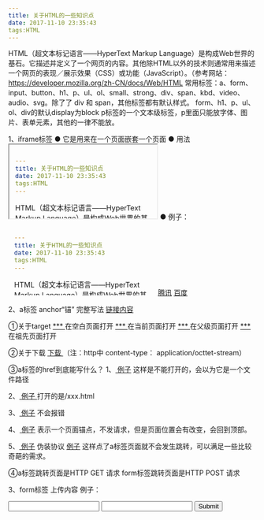 ```yaml
---
title: 关于HTML的一些知识点
date: 2017-11-10 23:35:43
tags:HTML
---
```

HTML（超文本标记语言——HyperText Markup Language）是构成Web世界的基石。它描述并定义了一个网页的内容。其他除HTML以外的技术则通常用来描述一个网页的表现／展示效果（CSS）或功能（JavaScript）。（参考网站：https://developer.mozilla.org/zh-CN/docs/Web/HTML
常用标签：a、form、input、button、h1、p、ul、ol、small、strong、div、span、kbd、video、audio、svg。除了了 div 和 span，其他标签都有默认样式。
form、h1、p、ul、ol、div的默认display为block
p标签的一个文本级标签，p里面只能放字体、图片、表单元素，其他的一律不能放。


1、iframe标签
  ● 它是用来在一个页面嵌套一个页面
  ● 用法 <iframe src="#"> </iframe>
  ● 例子：
 	<iframe name=xxx src="#" frameborder="0"> </iframe>
 <a target=xxx href="http://qq.com">腾讯</a>
 <a target=xxx href="http://baidu.com">百度</a>

 2、a标签  anchor“锚”
完整写法
<a href="#"  title=“悬停文本” target="_blank/_self/_parent/_top" > 链接内容</a> 

①关于target 
<a href="#" target="_blank"> *** </a> 	  在空白页面打开
<a href="#" target="_self"> *** </a>     	  在当前页面打开
<a href="#" target="_parent"> *** </a>	  在父级页面打开
<a href="#" target="_top"> *** </a>		  在祖先页面打开

②关于下载
<a href="#" download> 下载 </a>
（注：http中  content-type： application/octtet-stream）


③a标签的href到底能写什么？
1、<a href="qq.com"> 例子</a>
这样是不能打开的，会以为它是一个文件路径

2、<a href="xxx.html"> 例子 </a>
打开的是/xxx.html

3、<a href="?name=frank"> 例子</a>
不会报错

4、<a href="#123"> 例子</a>
表示一个页面锚点，不发请求，但是页面位置会有改变，会回到顶部。

5、<a href="javascript:alert(打印出来的话);"> 例子</a>
伪装协议
<a href="javascript:;"> 例子</a>
这样点了a标签页面就不会发生跳转，可以满足一些比较奇葩的需求。

④a标签跳转页面是HTTP  GET  请求
   form标签跳转页面是HTTP  POST  请求


3、form标签  上传内容
例子：
<form action="users" method="post">
<input type="text" name="username">
<input type="password" name="password">
<input type="submit" name="提交">
</form>


